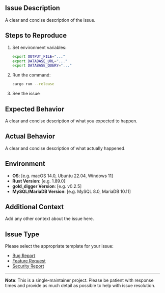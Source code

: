 ## Issue Description

A clear and concise description of the issue.

## Steps to Reproduce

1. Set environment variables:

   ```bash
   export OUTPUT_FILE="..."
   export DATABASE_URL="..."
   export DATABASE_QUERY="..."
   ```

2. Run the command:

   ```bash
   cargo run --release
   ```

3. See the issue

## Expected Behavior

A clear and concise description of what you expected to happen.

## Actual Behavior

A clear and concise description of what actually happened.

## Environment

- **OS**: [e.g. macOS 14.0, Ubuntu 22.04, Windows 11]
- **Rust Version**: [e.g. 1.89.0]
- **gold_digger Version**: [e.g. v0.2.5]
- **MySQL/MariaDB Version**: [e.g. MySQL 8.0, MariaDB 10.11]

## Additional Context

Add any other context about the issue here.

## Issue Type

Please select the appropriate template for your issue:

- [Bug Report](https://github.com/UncleSp1d3r/gold_digger/issues/new?template=bug_report.md)
- [Feature Request](https://github.com/UncleSp1d3r/gold_digger/issues/new?template=feature_request.md)
- [Security Report](https://github.com/UncleSp1d3r/gold_digger/issues/new?template=security_report.md)

---

**Note**: This is a single-maintainer project. Please be patient with response times and provide as much detail as possible to help with issue resolution.
